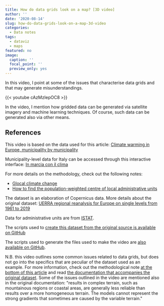 ```yaml
---
title: How do data grids look on a map? [3D video]
author: ''
date: '2020-08-14'
slug: how-do-data-grids-look-on-a-map-3d-video
categories:
  - Data notes
tags:
  - dataviz
  - maps
featured: no
image:
  caption: ''
  focal_point: ''
  preview_only: yes
---
```


In this video, I point at some of the issues that characterise data grids and that may generate misunderstandings. 

{{< youtube cAzMzIepOC8 >}}

In the video, I mention how gridded data can be generated via satellite imagery and machine learning techniques. Of course, such data can be generated also via other means.

## References

This video is based on the data used for this article:
[Climate warming in Europe, municipality by municipality](https://www.europeandatajournalism.eu/eng/News/Data-news/Climate-warming-in-Europe-municipality-by-municipality)

Municipality-level data for Italy can be accessed through this interactive interface: [In marcia con il clima](https://datavis.europeandatajournalism.eu/obct/marciaclima/)

For more details on the methodology, check out the following notes:

- [Glocal climate change](https://medium.com/european-data-journalism-network/glocal-climate-change-2071830aa640)
- [How to find the population-weighted centre of local administrative units](https://medium.com/european-data-journalism-network/how-to-find-the-population-weighted-centre-of-local-administrative-units-a0d198fc91f7)

The dataset is an elaboration of Copernicus data. More details about the original dataset: 
[UERRA regional reanalysis for Europe on single levels from 1961 to 2019](https://cds.climate.copernicus.eu/cdsapp#!/dataset/reanalysis-uerra-europe-single-levels)

Data for administrative units are from [ISTAT](https://www.istat.it/it/archivio/222527).

The scripts used to [create this dataset from the original source is available on GitHub](https://github.com/giocomai/mescan_surfex_2m)

The scripts used to generate the files used to make the video are [also available on GitHub](https://github.com/giocomai/google_earth_studio_with_R_mescan_surfex_2m).



N.B. this video outlines some common issues related to data grids, but does not go into the specifics that are peculiar of the dataset used as an example. For more information, check out the methodological note [at the bottom of this article](https://www.europeandatajournalism.eu/eng/News/Data-news/Climate-warming-in-Europe-municipality-by-municipality) and read [the documentation that accompanies the original dataset](
https://cds.climate.copernicus.eu/cdsapp#!/dataset/reanalysis-uerra-europe-single-levels?tab=doc). Some of the issues outlined in the video are mentioned also in the original documentation: "results in complex terrain, such as mountainous regions or coastal areas, are generally less reliable than results over a more homogeneous terrain. The models cannot represent the strong gradients that sometimes are caused by the variable terrain."



